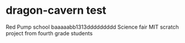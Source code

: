 # dragon-cavern test
Red Pump school baaaaabb1313ddddddddd    Science fair MIT scratch project from fourth grade students
